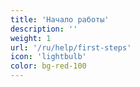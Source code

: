 ```yaml
---
title: 'Начало работы'
description: ''
weight: 1
url: '/ru/help/first-steps'
icon: 'lightbulb'
color: bg-red-100
---
```

